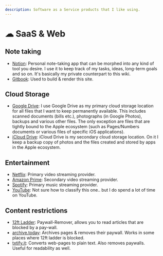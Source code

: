```yaml
---
description: Software as a Service products that I like using.
---
```


# ☁ SaaS & Web

## Note taking

* [Notion](https://www.notion.so): Personal note-taking app that can be morphed into any kind of tool you desire. I use it to keep track of my tasks, ideas, long-term goals and so on. It's basically my private counterpart to this wiki.
* [Gitbook](https://gitbook.com): Used to build & render this site.

## Cloud Storage

* [Google Drive](https://www.google.com/drive/): I use Google Drive as my primary cloud storage location for all files that I want to keep permanently available. This includes scanned documents (bills etc.), photographs (in Google Photos), backups and various other files. The only exception are files that are tightly bound to the Apple ecosystem (such as Pages/Numbers documents or various files of specific iOS applications).
* [iCloud Drive](https://www.apple.com/icloud): iCloud Drive is my secondary cloud storage location. On it I keep a backup copy of photos and the files created and stored by apps in the Apple ecosystem.

## Entertainment

* [Netflix](https://www.netflix.com): Primary video streaming provider.
* [Amazon Prime](https://www.primevideo.com): Secondary video streaming provider.
* [Spotify](https://spotify.com): Primary music streaming provider.
* [YouTube](https://www.youtube.com): Not sure how to classify this one.. but I do spend a lot of time on YouTube.

## Content restrictions

* [12ft Ladder](https://12ft.io/): Paywall-Remover, allows you to read articles that are blocked by a pay-wall.
* [archive.today](https://archive.ph/): Archives pages & removes their paywall. Works in some places where 12ft ladder is blocked.
* [txtify.it](https://txtify.it/): Converts web-pages to plain text. Also removes paywalls. Useful for readability as well.
